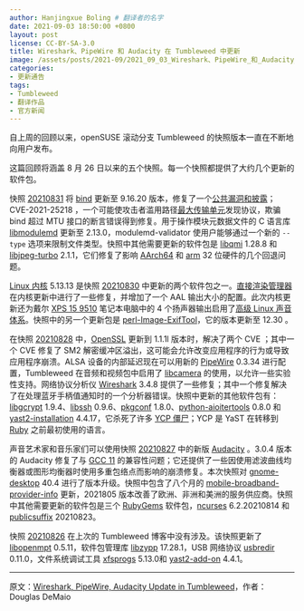 ```yaml
---
author: Hanjingxue Boling # 翻译者的名字
date: 2021-09-03 18:50:00 +0800
layout: post
license: CC-BY-SA-3.0
title: Wireshark、PipeWire 和 Audacity 在 Tumbleweed 中更新
image: /assets/posts/2021-09/2021_09_03_Wireshark、PipeWire_和_Audacity_在_Tumbleweed_中更新.png
categories:
- 更新通告
tags:
- Tumbleweed
- 翻译作品
- 官方新闻
---
```


自上周的回顾以来，openSUSE 滚动分支 Tumbleweed 的快照版本一直在不断地向用户发布。

这篇回顾将涵盖 8 月 26 日以来的五个快照。每一个快照都提供了大约几个更新的软件包。

快照 [20210831](https://lists.opensuse.org/archives/list/factory@lists.opensuse.org/thread/PJMQIWYG3GYSWVPSCOL4RKIRVTMXB4IY/) 将 [bind](https://bind9.readthedocs.io/) 更新至 9.16.20 版本，修复了一个[公共漏洞和披露](https://en.wikipedia.org/wiki/Common_Vulnerabilities_and_Exposures)；CVE-2021-25218 ，一个可能使攻击者滥用路径[最大传输单元](https://en.wikipedia.org/wiki/Maximum_transmission_unit)发现协议，欺骗 bind 超过 MTU 接口的断言错误得到修复。用于操作模块元数据文件的  C 语言库 [libmodulemd](https://github.com/fedora-modularity/libmodulemd) 更新至 2.13.0，modulemd-validator 使用户能够通过一个新的 `--type` 选项来限制文件类型。快照中其他需要更新的软件包是 [libqmi](https://github.com/freedesktop/libqmi) 1.28.8 和 [libjpeg-turbo](https://libjpeg-turbo.org/) 2.1.1，它们修复了影响 [AArch64](https://en.wikipedia.org/wiki/AArch64) 和 [arm](https://www.arm.com/) 32 位硬件的几个回退问题。

[Linux 内核](https://www.kernel.org/) 5.13.13 是快照 [20210830](https://lists.opensuse.org/archives/list/factory@lists.opensuse.org/thread/4WQVX4254BKHW2TVAL2WOOCDERSM342X/) 中更新的两个软件包之一。[直接渲染管理器](https://en.wikipedia.org/wiki/Direct_Rendering_Manager)在内核更新中进行了一些修复，并增加了一个 AAL 输出大小的配置。此次内核更新还为戴尔 [XPS 15 9510](https://www.dell.com/de-de/shop/laptops/xps-15-laptop/spd/xps-15-9510-laptop) 笔记本电脑中的 4 个扬声器输出启用了[高级 Linux 声音体系](https://en.wikipedia.org/wiki/Advanced_Linux_Sound_Architecture)。快照中的另一个更新包是 [perl-Image-ExifTool](https://exiftool.org/)，它的版本更新至 12.30 。

在快照 [20210828](https://lists.opensuse.org/archives/list/factory@lists.opensuse.org/thread/RQAS5UAZSZI4QMI3B7WCSXCIX75PMGXU/) 中，[OpenSSL](https://www.openssl.org/) 更新到 1.1.1l 版本时，解决了两个 CVE ；其中一个 CVE 修复了 SM2 解密缓冲区溢出，这可能会允许改变应用程序的行为或导致应用程序崩溃。ALSA 设备的内部延迟现在可以用新的 [PipeWire](https://pipewire.org/) 0.3.34 进行配置，Tumbleweed 在音频和视频包中启用了 [libcamera](https://libcamera.org/) 的使用，以允许一些实验性支持。网络协议分析仪 [Wireshark](https://www.wireshark.org/) 3.4.8 提供了一些修复；其中一个修复解决了在处理蓝牙手柄值通知时的一个分析器错误。快照中更新的其他软件包有：[libgcrypt](https://gnupg.org/software/libgcrypt/index.html) 1.9.4、[libssh](https://www.libssh.org/2021/08/26/libssh-0-9-6-security-release/) 0.9.6、[pkgconf](https://github.com/pkgconf/pkgconf) 1.8.0、[python-aioitertools](https://pypi.org/project/aioitertools/) 0.8.0 和 [yast2-installation](https://yast.opensuse.org/) 4.4.17，它杀死了许多 [YCP 僵尸](https://github.com/yast/zombie-killer)；YCP 是 YaST 在转移到 [Ruby](https://www.ruby-lang.org/en/) 之前最初使用的语言。

声音艺术家和音乐家们可以使用快照 [20210827](https://lists.opensuse.org/archives/list/factory@lists.opensuse.org/thread/FM23DBOMVSEAKTZNKKINTOGJRJRJUKLB/) 中的新版 [Audacity](https://www.audacityteam.org/) 。3.0.4 版本的 Audacity 修复了与 [GCC 11](https://gcc.gnu.org/) 的兼容性问题；它还提供了一些因使用滤波曲线均衡器或图形均衡器时使用多重包络点而影响的崩溃修复。本次快照对 [gnome-desktop](https://www.gnome.org/) 40.4 进行了版本升级。快照中包含了八个月的 [mobile-broadband-provider-info](https://github.com/GNOME/mobile-broadband-provider-info) 更新，2021805 版本改善了欧洲、非洲和美洲的服务供应商。快照中其他需要更新的软件包是三个 [RubyGems](https://rubygems.org/) 软件包，[ncurses](https://en.wikipedia.org/wiki/Ncurses) 6.2.20210814 和 [publicsuffix](https://publicsuffix.org/) 20210823。

快照 [20210826](https://lists.opensuse.org/archives/list/factory@lists.opensuse.org/thread/YQEVJKAV4AFGX7II5U4MRRAIQLRMCV3E/) 在上次的 Tumbleweed 博客中没有涉及。该快照更新了 [libopenmpt](https://openmpt.org/) 0.5.11，软件包管理库 [libzypp](https://github.com/openSUSE/libzypp) 17.28.1，USB 网络协议 [usbredir](https://www.spice-space.org/usbredir.html) 0.11.0，文件系统调试工具 [xfsprogs](https://www.linuxfromscratch.org/blfs/view/svn/postlfs/xfsprogs.html) 5.13.0和 [yast2-add-on](https://yast.opensuse.org/) 4.4.1。

------

原文：[Wireshark, PipeWire, Audacity Update in Tumbleweed](https://news.opensuse.org/2021/09/03/wireshark-pipewire-audacity-update-in-tw/)，作者：Douglas DeMaio
